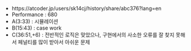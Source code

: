 <ul>
  <li> https://atcoder.jp/users/sk14cj/history/share/abc376?lang=en </li>
  <li>Performance : 680</li>
  <li>A(3:33) : 시뮬레이션</li>
  <li>B(15:43) : case work</li>
  <li>C(36:51,+6) : 전반적인 로직은 맞았으나, 구현에서의 사소한 오류를 잘 찾지 못해서 페널티를 많이 받아서 아쉬운 문제</li>
</ul>

